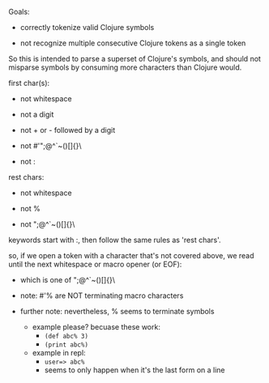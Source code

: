 ﻿Goals:

 - correctly tokenize valid Clojure symbols

 - not recognize multiple consecutive Clojure tokens as a single token

So this is intended to parse a superset of Clojure's symbols, and should
not misparse symbols by consuming more characters than Clojure would.


first char(s):

 - not whitespace

 - not a digit

 - not + or - followed by a digit

 - not #'";@^`~()[]{}\

 - not :

rest chars:

 - not whitespace

 - not %

 - not ";@^`~()[]{}\


keywords start with :, then follow the same rules as 'rest chars'.


so, if we open a token with a character that's not covered above,
 we read until the next whitespace or macro opener (or EOF):

 - which is one of   ";@^`~()[]{}\

 - note:   #'%   are NOT terminating macro characters

 - further note:  nevertheless, % seems to terminate symbols
   - example please?  becuase these work:
     - `(def abc% 3)`
     - `(print abc%)`
   - example in repl:
     - `user=> abc%`
     - seems to only happen when it's the last form on a line

